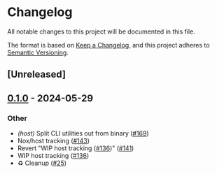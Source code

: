 # Changelog
All notable changes to this project will be documented in this file.

The format is based on [Keep a Changelog](https://keepachangelog.com/en/1.0.0/),
and this project adheres to [Semantic Versioning](https://semver.org/spec/v2.0.0.html).

## [Unreleased]

## [0.1.0](https://github.com/ethereum-optimism/kona/releases/tag/kona-host-v0.1.0) - 2024-05-29

### Other
- *(host)* Split CLI utilities out from binary ([#169](https://github.com/ethereum-optimism/kona/pull/169))
- Nox/host tracking ([#143](https://github.com/ethereum-optimism/kona/pull/143))
- Revert "WIP host tracking ([#136](https://github.com/ethereum-optimism/kona/pull/136))" ([#141](https://github.com/ethereum-optimism/kona/pull/141))
- WIP host tracking ([#136](https://github.com/ethereum-optimism/kona/pull/136))
- ♻️ Cleanup ([#25](https://github.com/ethereum-optimism/kona/pull/25))
